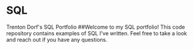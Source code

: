 # SQL
Trenton Dorf's SQL Portfolio
##Welcome to my SQL portfolio! This code repository contains examples of SQL I've written. Feel free to take a look and reach out if you have any questions.
